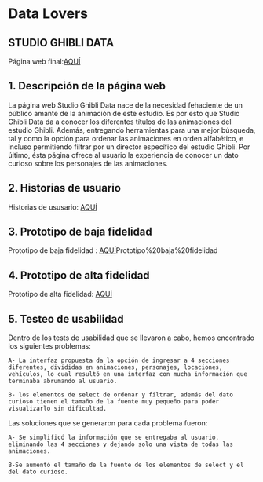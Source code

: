 # Data Lovers

## STUDIO GHIBLI DATA

Página web final:[AQUÍ](https://t-barrios.github.io/DEV005-data-lovers/src/)

## 1. Descripción de la página web

La página web Studio Ghibli Data nace de la necesidad fehaciente de un público amante de la animación de este estudio. Es por esto que Studio Ghibli Data da a conocer los diferentes títulos de las animaciones del estudio Ghibli. Además, entregando herramientas para una mejor búsqueda, tal y como la opción para ordenar las animaciones en orden alfabético, e incluso permitiendo filtrar por un director específico del estudio Ghibli. Por último, ésta página ofrece al usuario la experiencia de conocer un dato curioso sobre los personajes de las animaciones.

## 2. Historias de usuario

Historias de ususario: [AQUÍ](https://trello.com/b/2BOlkEVe)

## 3. Prototipo de baja fidelidad 

Prototipo de baja fidelidad : [AQUÍ](https://github.com/T-Barrios/DEV005-data-lovers/tree/main/)Prototipo%20baja%20fidelidad

## 4. Prototipo de alta fidelidad

Prototipo de alta fidelidad: [AQUÍ](https://www.figma.com/file/slH1NN1BcH4KwcCyjIDSVM/Studio_Ghibli_Data?node-id=0-1)

## 5. Testeo de usabilidad

Dentro de los tests de usabilidad que se llevaron a cabo, hemos encontrado los siguientes problemas:

	A- La interfaz propuesta da la opción de ingresar a 4 secciones diferentes, divididas en animaciones, personajes, locaciones, vehículos, lo cual resultó en una interfaz con mucha información que terminaba abrumando al usuario.

	B- los elementos de select de ordenar y filtrar, además del dato curioso tienen el tamaño de la fuente muy pequeño para poder visualizarlo sin dificultad.

Las soluciones que se generaron para cada problema fueron:

	A- Se simplificó la información que se entregaba al usuario, eliminando las 4 secciones y dejando solo una vista de todas las animaciones.
  
	B-Se aumentó el tamaño de la fuente de los elementos de select y el del dato curioso.